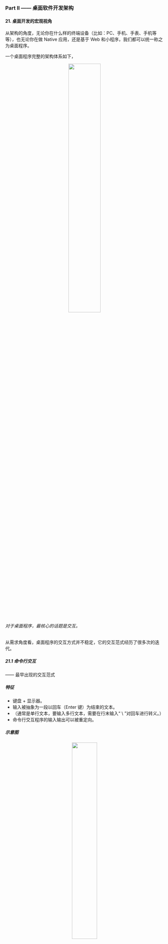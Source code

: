 ### Part II —— 桌面软件开发架构

#### 21. 桌面开发的宏观视角
从架构的角度，无论你在什么样的终端设备（比如：PC、手机、手表、手机等等），也无论你在做 Native 应用，还是基于 Web 和小程序，我们都可以统一称之为桌面程序。

一个桌面程序完整的架构体系如下，
<div align="center"><img src="pics/architecture-of-desktop-application.png" width="45%"></div>

###### 对于桌面程序，最核心的话题是交互。

从需求角度看，桌面程序的交互方式并不稳定，它的交互范式经历了很多次的迭代。

##### 21.1 命令行交互
—— 最早出现的交互范式

##### 特征
* 键盘 + 显示器。
* 输入被抽象为一段以回车（Enter 键）为结束的文本。
* （通常是单行文本，要输入多行文本，需要在行末输入“ \ ”对回车进行转义。）
* 命令行交互程序的输入输出可以被重定向。

##### 示意图
<div align="center"><img src="pics/paradigm-of-command-line-app.png" width="40%"></div>

##### 21.2 字符界面
* 键盘 + 显示器。
* 输入不再是一段文本，而是键盘按键事件（KeyDown 和 KeyUp）。
* 输出也不是一段文本，而是可以修改屏幕任何位置显示的字符。
* （此时，键盘的功用在需求上分化为两个：一是输入文本，二是输入命令。）
* 从输入文本的角度，需要有当前输入的光标（Caret）位置。

##### 示意图
<div align="center"><img src="pics/paradigm-of-character-ui-app.png" width="40%"></div>

上图的 TDI 含义是字符设备接口（Text Device Interface），它指的是一组向屏幕绘制文本的方法集合。 类似这样：
```go
func ClearScreen()
func DrawText(x, y int, text string)
```

##### 21.3 图形界面
—— 一个划时代的变化

##### 特征
* 键盘 + 鼠标 + 显示器 + 音箱。
* 与字符界面时期相比，图形界面时代变化的根源是输出的变化：从字符变成像素。
* 为什么会出现鼠标？ 因为屏幕精度太高，用键盘的方向键改变当前位置既笨拙又不方便。
* 为什么出现音箱？ 原因很平凡，只不过是声音设备演进的自然结果。以前是内置喇叭，现在是外置音箱。
* （与字符界面程序相比，图形界面程序还有一个重大变化：多窗口！！ 窗口（Window），也有人会把它叫视图（View）。）

###### 复杂的窗口会切分出多个逻辑独立的子窗口，以降低单个窗口的程序复杂性。

##### 示意图
<div align="center"><img src="pics/paradigm-of-graphical-ui-app.png" width="40%"></div>

上图的 GDI 含义是图形设备接口（Graphic Device Interface），它指的是一组向指定窗口(不是屏幕)绘制图形的方法集合。绘制的对象包括有几何图形、图像、文本等。

##### 注意
一旦界面涉及复杂的窗口系统，交互变得非常复杂。为了降低编程的负担，窗口系统往往接管了桌面程序的主逻辑，提供了一套基于事件驱动的编程框架，**业务代码由窗口系统提供的界面框架所驱动。**

##### 21.4 移动时代
鼠标交互方式被淘汰，变成了多点触摸。
###### “键盘 + 鼠标 + 显示器” ⇨ 触摸屏

##### 特征
* 触摸屏 + 麦克风 + 内置扬声器。
* 音箱被内置到手机中，变成内置扬声器。这些变化因移动设备便携性的述求引起。
* 从架构的角度，它们并没有引起实质性的变化，只是鼠标事件变成了触摸事件。

##### 智能交互
—— 麦克风让计算机多了一个输入：语音。

三种典型用法：
* 在应用内把语音录下来，直接作为类似照片视频的媒体消息，或者识别为文本去应用（比如语音搜索）。
* 作为语音输入法输入文本。（用法 1 的特例，因为输入法在操作系统中有特殊地位而单独列出。）
* 基于语音助手来交互。（类似 Siri）

##### 语音交互示意图
<div align="center"><img src="pics/paradigm-of-voice-ui-app.jpg" width="40%"></div>

###### 语音交互与图形界面，由于其复杂性，通常其业务代码都由交互系统提供的框架所驱动。

##### 21.5 总结
交互体验越来越自然，但从编程的角度来说，如果没有操作系统支持，实现难度也将越来越高。

同时也说明了一点： 桌面操作系统和服务端操作系统的演进方向非常不一样。 （桌面操作系统的演进方向主要是交互范式的迭代。）

#### 22. 图形界面程序的框架
—— 关注点聚焦于现在仍然占主流地位的图形界面程序。

###### 实现一个图形界面程序，最大的复杂性在于不同操作系统的使用接口完全不同，差异非常巨大。

好在，尽管操作系统的使用接口有异，但基本的大逻辑差不多。

##### 22.1 事件
无论是什么桌面操作系统，每个进程都有一个全局的事件队列（Event Queue）。

###### 当我们在键盘上按了一个键、移动或者点击鼠标、触摸屏幕等等，都会产生一个事件（Event），并由操作系统负责将它扔到进程的事件队列。

大体流程如下，
* 硬件产生了一个硬件中断；
* 操作系统的硬件中断处理程序收到对应事件；
* 确定事件的目标进程；
* 事件被放入目标进程的事件队列。

##### 22.2 窗口与事件响应
一个窗口响应发送给它的事件（Event），修改内部的状态，然后调用 GDI 绘制子系统更新界面显示。

##### 响应事件的常见机制有两种，
* 事件处理类(EventHandler 或叫 Responder)
* 委托(delegate)

（事件处理类）自定义的窗口类会直接或间接从事件处理类继承。 （委托）事件处理不是收到事件的人自己来做，而是把它委托给了别人。

##### 思考： onPaint 或 onDraw
为什么会有这样的事件？ 想象以下场景：两个窗口存在遮挡，当我们移动一个窗口，以前被遮挡的部分现在不再被遮挡。
操作系统并不会帮我们保存被遮挡的窗口内容，而是发送 onPaint 事件给对应的窗口让它重新绘制。

##### 22.3 事件分派 —— 事件是怎么从全局的事件队列（Event Queue）到窗口的?
这就是事件分派（Event Dispatch）过程，它通常由一个事件分派循环（Event Dispatch Loop）来完成。

Windows 平台，类似以下流程，
```go
func RunLoop() {
  for {
    msg, ok := winapi.GetMessage() // 从事件队列中取出一个消息
    if !ok {
      break
    }
    winapi.TranslateMessage(msg)
    winapi.DispatchMessage(msg)
  }
}
```

其中，TranslateMessage 函数可能会比较陌生，它负责的是将键盘按键事件（onKeyDown、onKeyUp）转化为字符事件（onChar）。 敲击到文本输入的转换。

对于嵌套窗口，交互变得更为复杂。此时，事件分派依赖的是**事件处理链（EventHandler Chain）**。
* 首先由焦点窗口响应，再逐层上升，直到最顶层的窗口。

##### 22.4 窗口内容绘制
在收到 onPaint 或 onDraw 消息时，就要绘制窗口内容了，此时需要操作系统的 GDI 子系统。

从大分类来说，首先需要确定绘制的内容是 2D or 3D，
* 对于 2D 内容，操作系统 GDI 子系统往往有较好的支持，但不同平台终究还是会有较大的差异。
* 对于 3D 内容来说，OpenGL 这样的跨平台方案占据了今天的主流市场，而 Vulkan 号称是 NextGL。

###### 对于 GDI 的优化，GDI 优化往往通过硬件加速来完成，真正的关键角色是在硬件厂商这里。

##### 22.5 通用控件
为了进一步简化开发过程，操作系统往往还提供了一些通用的界面元素，通常我们称之为控件 (Control)。

###### 不同操作系统提供的基础控件大同小异。不过一些处理细节上的差异往往会成为跨平台开发的坑。

##### 22.6 总结
图形界面程序的三大块内容：事件、窗口事件响应、窗口内容绘制。 这些机制都是由操作系统提供支持。

###### 我们身处在由操作系统约定的编程框架中，这是桌面编程的特点。
<div align="center"><img src="pics/different-ui-os-subsystem-of-desktop-software.jpg" width="45%"></div>

这还不是全部。要做一个跨平台的桌面应用程序并不容易，我们需要面对的平台太多，
* PC：Windows、MacOS、Linux 等；
* PC 浏览器：Chrome、Safri、Firefox 等；
* 手机 / 平板 / 手表：Android（不同手机厂商也会有细节差异）、iOS 等；
* 小程序：微信、支付宝、快应用等。

怎么安排不同平台的优先级？怎么规划未来版本的迭代计划？选择什么样的跨平台方案？这些问题在业务架构之外，极其考验架构师的决策能力。

#### 23. 桌面程序的架构建议
—— 站在应用架构的角度，聊聊如何设计一个桌面应用程序。

前面的桌面程序框架介绍，都是站在操作系统交互子系统的角度分析。

现在从软件设计模式角度来分析。

##### 23.1 从 MVC 说起
关于桌面程序，听得最多的莫过于 MVC 这个架构范式。 MVC 全称是 “模型 (Model) - 视图 (View) - 控制器 (Controller)”。
<div align="center"><img src="pics/paradigm-of-mvc-pattern.png" width="45%"></div>

* Model 是数据。
* View 是数据的显示结果，同时也接受用户的交互动作，也就是事件。
* **Controller 负责 Process（处理），以 “Model + 由 View 转发的事件” 作为 Input，处理的结果（Output）仍然是 Model，作用是更新 Model 的数据。**
* **注意： Model 的数据更新后，发送 DataChanged 事件，View 会在监听并收到 DataChanged 事件后，更新 View。**

##### 23.2 MVP
对 MVC 模式做些细微的调整，就会产生一些变种。

##### MVP 模式 （Model-View-Presenter）
* Model 的数据更新发出 DataChanged 事件后，由 Controller 负责监听并 Update View。
<div align="center"><img src="pics/paradigm-of-mvp-pattern.png" width="45%"></div>

##### 23.3 思考： 如何判断程序架构是否优良？哪种架构范式比较好？
架构优劣的评判标准。 比较知名且重要的一些基本原则如下：
* 最低耦合原则。 不同子系统（或模块）之间有最少的交互频率，最简洁且自然的接口。
* 单一职责原则。 不要让一个子系统（或模块）干多件事情，也不要让它不干事情。

##### 23.4 深入理解 Model 层的意义
Model 层是承载业务逻辑的 DOM，即 “文档对象模型（Document Object Mode）”。 **直白理解，DOM 是 “面向对象” 意义上的数据。它不只是有数据结构，也有访问接口。**

##### 对于 Model 层，有两种常见的架构误区
* 误区一： 让 Controller 层直接操作数据库，也就是拿数据库的读写接口作为 Model 层的接口。
* 误区二： 用所谓的 ORM 技术来实现 Model 层，让 Controller 直接操作 ORM。

###### Model 层的真正价值所在是： Model 层的使用接口最重要的是要自然体现业务的需求。

##### Why?
* 只有这样（直接自然体现业务的需求），Model 层的边界才是稳定的，才与你基于的技术无关。

(是用了 MySQL，还是用了 NoSQL？是直接裸写 SQL 语句，还是基于 ORM？这都没关系，未来喜欢了还可以改。)

* 从界面编程角度看，Model 层越厚越好。 （逻辑更多向 Model 层倾斜，那么 Controller 层就简洁很多。）

因为，Model 层是和操作系统的界面程序框架最为无关的部分，是最容易测试的部分，也同时是跨平台最容易的部分。

###### 如果用一句话来描述 Model 层的职责，那么应该是 “负责业务需求的内核逻辑” —— “DataCore”。

##### Model 层为何要发出 DataChanged 事件？
这是从 Model 层的独立性考虑。 Model 层作为架构的最底层，它不需要知道其他层的存在。有了 DataChanged 事件，上层就能够感知到 Model 层的变化，从而作出自己的反应。

###### 如果还记得之前反复强调的：稳定点与变化点。显然，DataChanged 事件就是 Model 层面对需求变化点的对策。

##### 23.5 深入理解 View 层的意义
View 层首要的责任，是负责界面呈现。

界面呈现的两个选择，
* 直接调用 GDI 接口自己画。
* 创建子 View 让别人画。

View 层的另一个责任是被自然带来的： 响应用户交互事件的入口。 这是操作系统的界面编程框架决定的。

理想情况下，View 应该把自己所有的事件都委托（delegate）出去，不要自己干。 但是....View 层有以下问题需要考虑：

* View 层不一定会负责生成所有用户看到的 View。

（例如：有的 View 是 Controller 在做某个逻辑的过程中临时生成的，那么这样的 View 就应该是 Controller 的一部分。）

* View 层可能需要非常友好的委托（delegate）机制的的支持。

（例如：一组界面元素的交互事件共同做委托。）

* 负责界面呈现，意味着 View 层和 Model 层的关系非常紧密。

（这可能会导致 Model 层要为 View 层提供一些专享的只读访问接口。需要确保这些访问接口不要扩散使用。）

* 负责界面呈现，看似只是根据数据绘制界面，似乎很简单，但实则不简单。

（例如：有时为了效率，需要做局部更新的优化。）

###### 在局部更新这个优化足够复杂时，我们往往不得不在 Model 和 View 之间，再额外引入一层 ViewModel 层来做这个事情。

ViewModel 层顾名思义，是为 View 的界面呈现而设计的 Model 层，它的数据组织更接近于 View 的表达。
<div align="center"><img src="pics/paradigm-of-model-view-viewmodel.png" width="45%"></div>

##### Model-View-ViewModel 的例子
一个极端但又很典型的例子是 Word。 它是数据流式的文档，但是，界面显示常以页面视图方式，内容是分页显示的。

这种情况下就需要有一个 ViewModel 层是按分页显示的结构来组织数据。 其中负责维持 Model 与 ViewModel 层的数据一致性的模块，我们叫排版引擎。

###### 从理解上来讲，更倾向于认为 ViewModel 是 View 层的一部分，只不过是 View 层太复杂而进行了再次拆分的结果。 而不是单独作为一个模式。

##### 23.6 深入理解 Controller 层的意义
Controller 层是负责用户交互的。 可以有很多个 Controller，分别负责不同的用户交互需...

Controller 层与 Model 和 View 的差异：
* Model 层是一个整体。虽然这一个层会有很多类，但是它们共同构成了一个完整的逻辑：DOM。
* View 层也是一个整体，它是 DOM 的界面呈现，是 DOM 的镜像。
* 负责用户交互的 Controller 层，是被正交分解的，彼此完全没有耦合关系。

一个 Controller 模块，可能包含一些属于自己的辅助 View，也会接受 View 层委托的一些事件，由事件驱动自己。

###### Controller 层最应该思考的问题是代码的内聚性。哪些代码是相关的，是应该放在一起的，需要一一理清。

如果设计恰当，Controller 之间应该是完全无关的。而且要干掉某一个交互特别容易，都不需要删除该 Controller 本身相关的代码，只需要把创建该 Controller 的一行代码注释掉就可以。

##### 23.7 Model - View - Controller 的层次
从分层角度，
* Model 层在最底层；
* View 层在中间，它持有 Model 层的 DOM 指针；
* Controller 层在最上方，它知道 Model 和 View 层，通过 DOM 接口操作 Model 层，但不操作 View 去改变数据，而是监听兴趣事件。

###### 如果 View 层提供了抽象得当的事件绑定接口，将发现，Controller 层大部分的逻辑都与操作系统提供的界面编程框架无关（除了可能的辅助View的需要），是跨平台的。

##### MVC 各个模块是如何串起来的？
应用程序（Application）。 在应用开始的时候，它就把 Model 层、View 层，我们感兴趣的若干 Controller 模块都创建好，建立了彼此的关联。

##### 23.8 桌面应用程序的第二大需求
—— 提供应用程序的二次开发接口（API，全称为 Application Programming Interface）。

###### 提供了 API 的应用程序，意味着它身处一个应用生态之中，可以与其他应用程序完美协作。

##### 通过哪一层提供 API 接口？
倾向于认为最佳的选择是在 ViewModel 层。

#### 24. Web 开发：浏览器、小程序与 PWA
—— 原生应用(Native App)之外

##### 24.1 浏览器
##### 从商业价值的角度看，浏览器带来了三个重大进步，
* **软件服务化。** 产品交付从单机软件转向云服务，同时，社会分工发生巨变，任何一个环节都可能成长出一个超级节点，进而吞噬上下游，让服务链条更短。
* **随时发布。** 人们快速试验自己的想法，不必过度因为顾虑软件质量召回而束手束脚。(服务端可以及时更新与处理，所谓的召回和传统意义已不同。)
* **跨平台。** 浏览器消除了不同操作系统平台的差异性。

##### 从界面开发的角度看，浏览器带来的重大变化，
* **操作系统的窗口系统被颠覆。** 一个网页只是一个窗口，不再有父子窗口。网页中的界面元素都是一个虚拟视图，常规的通用控件(input,image,div等)和自绘窗口(canvas)都一样。
* **窗口的绘制机制变了。** 之前是调用操作系统的 GDI 生成界面，现在换成了 HTML+CSS。
* **语言限制。** 浏览器长期以来只支持 JavaScript 一门语言。
* **B/S 架构。** 无论是 B/S 还是 C/S，本质上还是软件服务化。这对软件架构产生了巨大影响。 （从 server 端看，系统从单用户变成了多用户。从 browser/client 端看，仍然是单用户，但是没有了数据。）

从 MVC 角度分析 HTML+CSS，我们不能把它理解为 View 层，它其实是 ViewModel 层。 View 层由谁干掉了？浏览器。怎么做到局部更新优化的？你不必关心，浏览器已完成支持。
###### 这事的真正价值超过你的想象。它大幅提升了桌面应用开发的效率。

##### 24.2 小程序
小程序引发的思考
<div align="center"><img src="pics/thinking-caused-by-webapp.png" width="35%"></div>

##### 为什么微信小程序必然会成功？
因为，有 7 亿人同时使用的操作系统，很少。小程序变成了一支巨大的新兴力量，成为真正意义上的国产操作系统，对抗着 Android 和 iOS 两大移动操作系统生态。

##### 小程序生态仍然存在的诸多问题
* 最为关键的，是标准不统一。 虽然都叫小程序，但是它们的接口各自都在快速迭代，谈不上让开发者一次开发，到处可用。

##### 小程序和传统的 Web 开发有何不同？
其实有很大不同。小程序更像是 Native 程序在线化。 小程序是一个应用。
* 我们需要提交应用给微信或支付宝，它们掌控着 App 的生杀大权。
* 更牛的是，他们可以下线一个已经有千万甚至上亿级别用户的 App，让他们一无所有。

###### 这个风险如此之高，所有的厂商在拥抱微信的同时，必然时时刻刻想着如何逃离微信。

##### 思考： Facebook 扎克伯格的成功
```
在发布 Libra 的时候，他选择的是让一步，放弃 Control。
让一步，其实就是进一百步。
```

##### 24.3 PWA
—— 移动应用的在线化，Google 也同样在探索。

Google 的移动浏览器方案，叫 PWA，全称 “Progressive Web App”。

PWA 开始于 2015 年，比微信小程序早很多，并得到了苹果和微软的支持。从这个角度来说，PWA 的潜力不容小觑。

##### 怎么理解 PWA？
可以理解为海外版的小程序。

##### PWA 与小程序的差别在哪？
* 关注焦点不同。 PWA 更技术化，精力重心放在如何让 PWA 在断网情况下和本地应用有更一致的体验。小程序关注点在如何撬动这么庞大的用户市场。
* 演进思路不同。 PWA 基本上以兼容并对 Web 进行逐步改造升级为导向。
* PWA 并没有中心化的 AppStore，它更像是一项技术标准。

##### 怎么看待 PWA 的未来？
PWA 相比小程序来说太传统。 小程序符合现代操作系统的 “账号 (Account)- 支付 (Pay)- 应用市场 (AppStore)” 的商业闭环，但是 PWA 并没有账号，也没有支付。

#### 25. 跨平台与 Web 开发的建议

##### 25.1 跨平台桌面程序开发
跨平台的桌面程序开发是一个超级难题。无数人前仆后继，但至今为止，仍然没有称得上真正深入人心的解决方案。

原因如下，
* 操作系统。 不同的操作系统抽象的界面程序框架并不一致。
* 屏幕尺寸。 即使相同的操作系统，在不同尺寸的屏幕上，交互的范式也会存在很大的差异性。

放弃某个操作系统，就意味着放弃某个流量入口，也就意味着放弃这些用户。。。

##### 目前主流的跨平台方案
<div align="center"><img src="pics/solutions-for-cross-platform.jpg" width="40%"></div>

目前来说，还很难说哪个方案会胜出。

###### 总之： “每一次统一的努力，都最终变成新的分裂”。

##### 25.2 Web 开发
Web 的 B/S 架构意味着编写软件有了更高的复杂性。 表现如下，
* 多用户。 用户的数据不再是保存在 Client（Browser）端，而是存储在 Server 端。
* 更高的数据可靠性要求。 数据在 Client 端，客户自己对数据的可靠性负责。数据在 Server 端，服务提供方对数据的可靠性负责。
* 更多可能的分工安排。 分为两大流派：胖前端与胖后端。

##### MVC 框架在浏览器下的样子
界面的局部更新是一个复杂的话题，浏览器通过引入 HTML+CSS 这样的 ViewModel 层把它解决了。

现在，MVC 模式变成了 MVMP 模式，全称为 “Model-ViewModel-Presenter”。
<div align="center"><img src="pics/mvmp-pattern-of-browser.png" width="45%"></div>

* 事件响应过程。 浏览器的 View 收到用户的交互事件，它把事件委托给 ViewModel 层，并且通过 HTML DOM 暴露出来。
* Model 层的数据变化（DataChanged）事件。 Presenter 层更新界面（Update View）并不是操作 View，而是 ViewModel。

##### Server 端的架构
<div align="center"><img src="pics/architecture-of-web-server.jpg" width="45%"></div>

到了 Web 开发，同样需要二次开发接口，只是，二次开发接口不再是在 Client 端完成，而是在 Server 端完成。
###### Server 端支持直接的 API 调用（Web API），以支持自动化（Automation）方面的需求。

注意，
* Web 层和 Model 层的假设不同，Web 层是基于会话的（Session-based），因为它负责用户的接入，每个用户登录后，会形成一个个会话（Session）。
* 在服务端，Session-based Model 和 Session-based ViewModel 并不发生直接关联，它们通过浏览器这一侧的 Model 和 ViewModel，响应用户的交互。

##### Session-based Model 是什么样的呢？
其实是 Multi-User Model 层的转译。把多租户的 API 转译成单租户的场景。

##### Session-based ViewModel
是一些 HTML+JavaScript+CSS 文件。它是真正的 Web 业务入口，通过互联网把自己的数据返回给浏览器，浏览器基于 ViewModel 渲染出 View。

##### 25.3 总结
从跨平台来说，这是桌面程序员（也叫“大前端”）永远的痛。
###### 计划赶不上变化，用来形容大前端程序员面临的窘境是一点都不过分的。

从 Web 开发来说，MVC 变成了 MVMP（Model-ViewModel-Presenter）。
###### MVMP 依旧需要认真对待 Model 层，认真思考它的使用接口是什么样的，把 Model 层做厚。

#### 26. 桌面开发的未来

##### 26.1 桌面平台的演进与未来
谈未来前，首先看看过去。
* PC 时代，本地桌面操作系统主流的有 Windows、MacOS、Linux。为了消除平台差异，出现了 QT、wxWidgets 这样的跨平台解决方案。
* PC 浏览器。 浏览器并不是为跨平台而来，但是除了干成了软件服务化外，也干成了跨平台这件事情。

（浏览器时代）在软件服务化和跨平台开发的双重优势下，软件厂商们趋之若鹜。

今天手表、电视机、汽车，以及各式各样的 IoT 传感设备，都需要操作系统的支持。这么多操作系统怎么搞呢？

###### 国内涌现了大量的小程序厂商，国外 Google 也在推 PWA。Facebook 意见不明，不知道会去支持 PWA，还是基于自己的 React-Native 技术搞一套新的移动浏览器标准。

由此，统一的 Web 分裂成多个技术阵营。

##### 新的跨平台定义
今天的跨平台，重点是要跨 Android、iOS、Web、小程序和 PWA。

##### 26.2 编程能力的未来
从终局的视角来看，桌面开发的终极目标，是让儿童可以轻松编写出生产级的应用。
这个目标与儿童编程教育相向而行，有一天必然汇聚于一点上。
